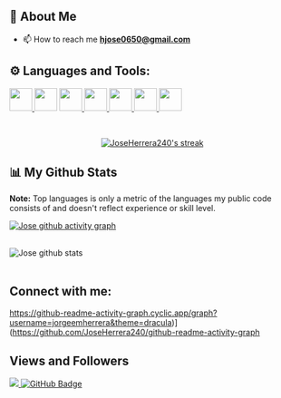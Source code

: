 <!-- <h1 align="center">Hi, <img src="https://raw.githubusercontent.com/MartinHeinz/MartinHeinz/master/wave.gif" width="30px"> I'm Jose Herrera </h1>
<h3 align="center">I'm a developer Front-End. My first HTML and CSS lines were for myspace.</h3> -->

## 🦇 About Me

- 📫 How to reach me **hjose0650@gmail.com**


## ⚙️ Languages and Tools:

<p align="left">
    <a href="https://git-scm.com/" target="_blank"> <img src="https://img.icons8.com/color/48/000000/git.png" width='40px'/> </a>
    <a href="https://es.reactjs.org/" target="_blank"><img src="https://upload.wikimedia.org/wikipedia/commons/thumb/a/a7/React-icon.svg/2300px-React-icon.svg.png" width='40px'/></a>
    <a href="https://developer.mozilla.org/en-US/docs/Web/JavaScript" target="_blank"> <img src="https://img.icons8.com/color/48/000000/javascript.png" width='40px'/> </a> 
    <a href="https://www.w3.org/html/" target="_blank"> <img src="https://img.icons8.com/color/48/000000/html-5.png" width='40px'/> </a> 
    <a href="https://www.w3schools.com/css/" target="_blank"> <img src="https://img.icons8.com/color/48/000000/css3.png" width='40px'/> </a> 
    <a href="https://getbootstrap.com" target="_blank"> <img src="https://img.icons8.com/color/48/000000/bootstrap.png" width='40px'/> </a> 
    <a style="padding-right:8px;" href="https://www.mysql.com/" target="_blank"> <img src="https://img.icons8.com/fluent/50/000000/mysql-logo.png" width='40px'/> </a>
</p>

<!-- [![React Badge](https://img.shields.io/badge/-React-61DBFB?style=for-the-badge&labelColor=black&logo=react&logoColor=61DBFB)](#)  [![Javascript Badge](https://img.shields.io/badge/-Javascript-F0DB4F?style=for-the-badge&labelColor=black&logo=javascript&logoColor=F0DB4F)](#) [![Typescript Badge](https://img.shields.io/badge/-Typescript-007acc?style=for-the-badge&labelColor=black&logo=typescript&logoColor=007acc)](#) [![Nodejs Badge](https://img.shields.io/badge/-Nodejs-3C873A?style=for-the-badge&labelColor=black&logo=node.js&logoColor=3C873A)](#) [![GraphQL Badge](https://img.shields.io/badge/-GraphQl-e535ab?style=for-the-badge&labelColor=black&logo=node.js&logoColor=e535ab)](#) -->
<br/>

<p align="center">
    <a href="https://github.com/JoseHerrera240/github-readme-streak-stats">
        <img title="🔥 Get streak stats for your profile at git.io/streak-stats" alt="JoseHerrera240's streak" src="https://github-readme-streak-stats.herokuapp.com/?user=JoseHerrera240&theme=black-ice&hide_border=true&stroke=0000&background=060A0CD0"/>
    </a>
</p>

## 📊 My Github Stats

  <b>Note:</b> Top languages is only a metric of the languages my public code consists of and doesn't reflect experience or skill level.

[![Jose github activity graph](https://github-readme-activity-graph.cyclic.app/graph?username=JoseHerrera240&theme=dracula)](https://github.com/JoseHerrera240/github-readme-activity-graph)
<br/>
<br/>

![Jose github stats](https://github-readme-stats.vercel.app/api?username=JoseHerrera240&show_icons=true&theme=radical)
<br/>
<br/>

## Connect with me:
<p align="left">

https://github-readme-activity-graph.cyclic.app/graph?username=jorgeemherrera&theme=dracula)](https://github.com/JoseHerrera240/github-readme-activity-graph

</p>

## Views and Followers
<a href="https://github.com/Meghna-DAS/github-profile-views-counter">
    <img src="https://komarev.com/ghpvc/?username=JoseHerrera240">
</a>
<a href="https://github.com/JoseHerrera240?tab=followers"><img src="https://img.shields.io/github/followers/JoseHerrera240?label=Followers&style=social" alt="GitHub Badge"></a>
